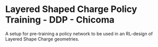 Layered Shaped Charge Policy Training - DDP - Chicoma
=====================================================

A setup for pre-training a policy network to be used in an RL-design
of Layered Shape Charge geometries.


